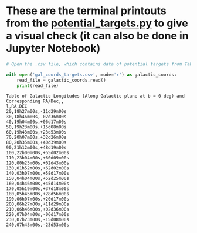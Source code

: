 # These are the terminal printouts from the [potential_targets.py](https://github.com/ciroqn/ARROW_project/blob/main/potential_targets.py) to give a visual check (it can also be done in Jupyter Notebook)

```py
# Open the .csv file, which contains data of potential targets from Table 4.1 (mod. website)

with open('gal_coords_targets.csv', mode='r') as galactic_coords:
    read_file = galactic_coords.read()
    print(read_file)
```

```
Table of Galactic Longitudes (Along Galactic plane at b = 0 deg) and Corresponding RA/Dec,,
l,RA,DEC
20,18h27m00s,-11d29m00s
30,18h46m00s,-02d36m00s
40,19h04m00s,+06d17m00s
50,19h23m00s,+15d08m00s
60,19h43m00s,+23d53m00s
70,20h07m00s,+32d26m00s
80,20h35m00s,+40d39m00s
90,21h12m00s,+48d19m00s
100,22h00m00s,+55d02m00s
110,23h04m00s,+60d09m00s
120,00h25m00s,+62d43m00s
130,01h52m00s,+62d02m00s
140,03h07m00s,+58d17m00s
150,04h04m00s,+52d25m00s
160,04h46m00s,+45d14m00s
170,05h19m00s,+37d18m00s
180,05h45m00s,+28d56m00s
190,06h07m00s,+20d17m00s
200,06h27m00s,+11d29m00s
210,06h46m00s,+02d36m00s
220,07h04m00s,-06d17m00s
230,07h23m00s,-15d08m00s
240,07h43m00s,-23d53m00s
```
